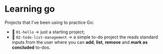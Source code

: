 # Learning go

Projects that I've been using to practice Go:
- :file_folder: `01-hello` -> just a starting project;
- :file_folder: `02-todo-list-management` -> a simple to-do project the reads standard inputs from the user where you can **add**, **list**, **remove** and **mark as concluded** to-dos.
